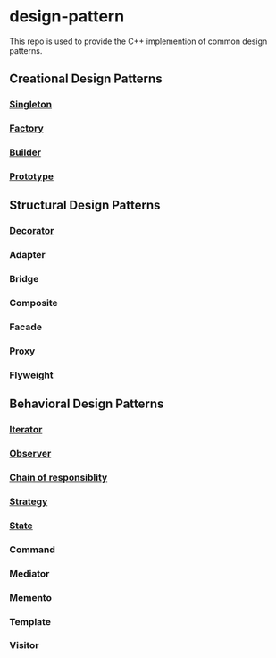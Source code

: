 # design-pattern
This repo is used to provide the C++ implemention of common design patterns.

## Creational Design Patterns
###  [Singleton](singleton/singleton.md)
###  [Factory](factory/factory.md)
###  [Builder](builder/builder.md)
###  [Prototype](prototype/prototype.md)

## Structural Design Patterns
###  [Decorator](decorator/decorator.md)
###  Adapter
###  Bridge
###  Composite
###  Facade
###  Proxy
###  Flyweight

## Behavioral Design Patterns
###  [Iterator](iterator/iterator.md)
###  [Observer](observer/observer.md)
###  [Chain of responsiblity](chain_of_responsiblity/chain_of_responsiblity.md)
###  [Strategy](strategy/strategy.md)
###  [State](state/state.md)
###  Command
###  Mediator
###  Memento
###  Template
###  Visitor